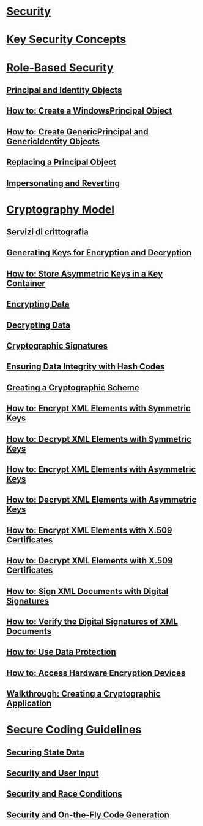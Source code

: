 # [Security](index.md)
# [Key Security Concepts](key-security-concepts.md)
# [Role-Based Security](role-based-security.md)
## [Principal and Identity Objects](principal-and-identity-objects.md)
## [How to: Create a WindowsPrincipal Object](how-to-create-a-windowsprincipal-object.md)
## [How to: Create GenericPrincipal and GenericIdentity Objects](how-to-create-genericprincipal-and-genericidentity-objects.md)
## [Replacing a Principal Object](replacing-a-principal-object.md)
## [Impersonating and Reverting](impersonating-and-reverting.md)
# [Cryptography Model](cryptography-model.md)
## [Servizi di crittografia](cryptographic-services.md)
## [Generating Keys for Encryption and Decryption](generating-keys-for-encryption-and-decryption.md)
## [How to: Store Asymmetric Keys in a Key Container](how-to-store-asymmetric-keys-in-a-key-container.md)
## [Encrypting Data](encrypting-data.md)
## [Decrypting Data](decrypting-data.md)
## [Cryptographic Signatures](cryptographic-signatures.md)
## [Ensuring Data Integrity with Hash Codes](ensuring-data-integrity-with-hash-codes.md)
## [Creating a Cryptographic Scheme](creating-a-cryptographic-scheme.md)
## [How to: Encrypt XML Elements with Symmetric Keys](how-to-encrypt-xml-elements-with-symmetric-keys.md)
## [How to: Decrypt XML Elements with Symmetric Keys](how-to-decrypt-xml-elements-with-symmetric-keys.md)
## [How to: Encrypt XML Elements with Asymmetric Keys](how-to-encrypt-xml-elements-with-asymmetric-keys.md)
## [How to: Decrypt XML Elements with Asymmetric Keys](how-to-decrypt-xml-elements-with-asymmetric-keys.md)
## [How to: Encrypt XML Elements with X.509 Certificates](how-to-encrypt-xml-elements-with-x-509-certificates.md)
## [How to: Decrypt XML Elements with X.509 Certificates](how-to-decrypt-xml-elements-with-x-509-certificates.md)
## [How to: Sign XML Documents with Digital Signatures](how-to-sign-xml-documents-with-digital-signatures.md)
## [How to: Verify the Digital Signatures of XML Documents](how-to-verify-the-digital-signatures-of-xml-documents.md)
## [How to: Use Data Protection](how-to-use-data-protection.md)
## [How to: Access Hardware Encryption Devices](how-to-access-hardware-encryption-devices.md)
## [Walkthrough: Creating a Cryptographic Application](walkthrough-creating-a-cryptographic-application.md)
# [Secure Coding Guidelines](secure-coding-guidelines.md)
## [Securing State Data](securing-state-data.md)
## [Security and User Input](security-and-user-input.md)
## [Security and Race Conditions](security-and-race-conditions.md)
## [Security and On-the-Fly Code Generation](security-and-on-the-fly-code-generation.md)
